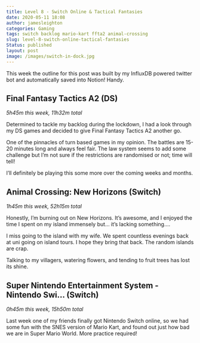```yaml
---
title: Level 8 - Switch Online & Tactical Fantasies
date: 2020-05-11 18:08
author: jamesleighton
categories: Gaming
tags: switch backlog mario-kart ffta2 animal-crossing
slug: level-8-switch-online-tactical-fantasies
Status: published
layout: post
image: /images/switch-in-dock.jpg
---
```



This week the outline for this post was built by my InfluxDB powered twitter bot and automatically saved into Notion! Handy.

## Final Fantasy Tactics A2 (DS)

*5h45m this week, 11h32m total*

Determined to tackle my backlog during the lockdown, I had a look through my DS games and decided to give Final Fantasy Tactics A2 another go. 

One of the pinnacles of turn based games in my opinion. The battles are 15-20 minutes long and always feel fair. The law system seems to add some challenge but I’m not sure if the restrictions are randomised or not; time will tell!

I’ll definitely be playing this some more over the coming weeks and months.

## Animal Crossing: New Horizons (Switch)

*1h45m this week, 52h15m total*

Honestly, I’m burning out on New Horizons. It’s awesome, and I enjoyed the time I spent on my island immensely but... it’s lacking something....

I miss going to the island with my wife. We spent countless evenings back at uni going on island tours. I hope they bring that back.  The random islands are crap.

Talking to my villagers, watering flowers, and tending to fruit trees has lost its shine. 

## Super Nintendo Entertainment System - Nintendo Swi… (Switch)

*0h45m this week, 15h50m total*

Last week one of my friends finally got Nintendo Switch online, so we had some fun with the SNES version of Mario Kart, and found out just how bad we are in Super Mario World. More practice required!
